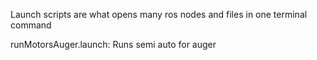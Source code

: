 Launch scripts are what opens many ros nodes and files in one terminal command

runMotorsAuger.launch:
    Runs semi auto for auger